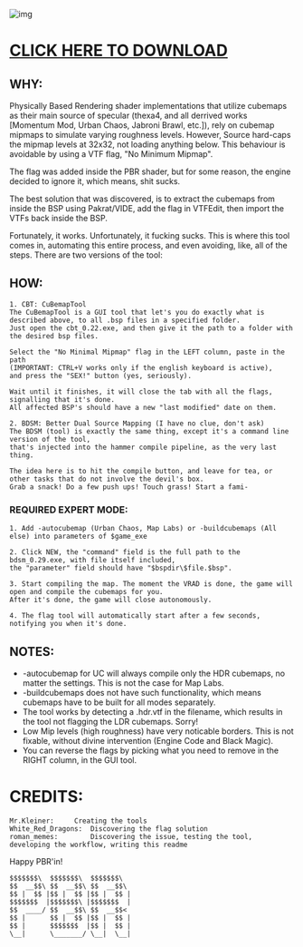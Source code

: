 ![img](cubemap%20tool.png)

# [CLICK HERE TO DOWNLOAD](https://github.com/MrKleiner/cbtool/releases)

## WHY:

Physically Based Rendering shader implementations that utilize cubemaps as their main source of specular
(thexa4, and all derrived works [Momentum Mod, Urban Chaos, Jabroni Brawl, etc.]), rely on cubemap mipmaps to simulate varying roughness levels.
However, Source hard-caps the mipmap levels at 32x32, not loading anything below.
This behaviour is avoidable by using a VTF flag, "No Minimum Mipmap".

The flag was added inside the PBR shader, but for some reason, the engine decided to ignore it, which means, shit sucks.

The best solution that was discovered, is to extract the cubemaps from inside the BSP using Pakrat/VIDE,
add the flag in VTFEdit, then import the VTFs back inside the BSP.

Fortunately, it works. Unfortunately, it fucking sucks.
This is where this tool comes in, automating this entire process, and even avoiding, like, all of the steps.
There are two versions of the tool:


## HOW:

```
1. CBT: CuBemapTool
The CuBemapTool is a GUI tool that let's you do exactly what is described above, to all .bsp files in a specified folder.
Just open the cbt_0.22.exe, and then give it the path to a folder with the desired bsp files.

Select the "No Minimal Mipmap" flag in the LEFT column, paste in the path 
(IMPORTANT: CTRL+V works only if the english keyboard is active),
and press the "SEX!" button (yes, seriously).

Wait until it finishes, it will close the tab with all the flags, signalling that it's done.
All affected BSP's should have a new "last modified" date on them.

2. BDSM: Better Dual Source Mapping (I have no clue, don't ask)
The BDSM (tool) is exactly the same thing, except it's a command line version of the tool, 
that's injected into the hammer compile pipeline, as the very last thing.

The idea here is to hit the compile button, and leave for tea, or other tasks that do not involve the devil's box.
Grab a snack! Do a few push ups! Touch grass! Start a fami-
```

### REQUIRED EXPERT MODE:
```
1. Add -autocubemap (Urban Chaos, Map Labs) or -buildcubemaps (All else) into parameters of $game_exe

2. Click NEW, the "command" field is the full path to the bdsm_0.29.exe, with file itself included, 
the "parameter" field should have "$bspdir\$file.$bsp".

3. Start compiling the map. The moment the VRAD is done, the game will open and compile the cubemaps for you. 
After it's done, the game will close autonomously.

4. The flag tool will automatically start after a few seconds, notifying you when it's done.
```




## NOTES:

* -autocubemap for UC will always compile only the HDR cubemaps, no matter the settings. This is not the case for Map Labs.
* -buildcubemaps does not have such functionality, which means cubemaps have to be built for all modes separately.
* The tool works by detecting a .hdr.vtf in the filename, which results in the tool not flagging the LDR cubemaps. Sorry!
* Low Mip levels (high roughness) have very noticable borders. This is not fixable, without divine intervention (Engine Code and Black Magic).
* You can reverse the flags by picking what you need to remove in the RIGHT column, in the GUI tool.




# CREDITS:

```
Mr.Kleiner:		Creating the tools
White_Red_Dragons:	Discovering the flag solution
roman_memes:		Discovering the issue, testing the tool, developing the workflow, writing this readme
```






Happy PBR'in!

```
$$$$$$$\  $$$$$$$\  $$$$$$$\  
$$  __$$\ $$  __$$\ $$  __$$\ 
$$ |  $$ |$$ |  $$ |$$ |  $$ |
$$$$$$$  |$$$$$$$\ |$$$$$$$  |
$$  ____/ $$  __$$\ $$  __$$< 
$$ |      $$ |  $$ |$$ |  $$ |
$$ |      $$$$$$$  |$$ |  $$ |
\__|      \_______/ \__|  \__|
```
